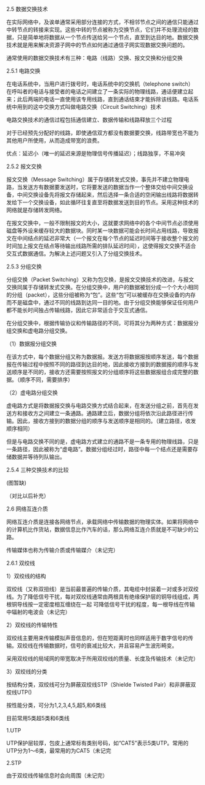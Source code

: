 2.5 数据交换技术

在实际网络中，及诶单通常采用部分连接的方式，不相邻节点之间的通信只能通过中转节点的转接来实现。这些中转的节点被称为交换节点，它们并不处理流经的数据，只是简单地将数据从一个节点传送给另一个节点，直至到达目的地。数据交换技术就是用来解决资源子网中的节点如何通过通信子网实现数据交换问题的。

通常使用的数据交换技术有三种：电路（线路）交换、报文交换和分组交换

2.5.1 电路交换

在电话系统中，当用户进行拨号时，电话系统中的交换机（telephone switch）在呼叫者的电话与接受者的电话之间建立了一条实际的物理线路，通话便建立起来；此后两端的电话一直使用该专用线路，直到通话结束才能拆除该线路。电话系统中用到的这中交换方式叫做电路交换（Circuit Switching）技术

电路交换技术的通信过程包括通信建立、数据传输和线路释放三个过程

对于已经预先分配好的线路，即使通信双方都没有数据要交换，线路带宽也不能为其他用户所使用，从而造成带宽的浪费。

优点：延迟小（唯一的延迟来源是物理信号传播延迟）；线路独享，不易冲突

2.5.2 报文交换

报文交换（Message Switching）属于存储转发式交换，事先并不建立物理电路，当发送方有数据要发送时，它将要发送的数据当作一个整体交给中间交换设备，中间交换设备先将报文存储起来，然后选择一条合适的空闲输出线路将数据转发给下一个交换设备，如此循环往复直至将数据发送到目的节点。采用这种技术的网络就是存储转发网络。

在报文交换中，一般不限制报文的大小，这就要求网络中的各个中间节点必须使用磁盘等外设来缓存较大的数据块。同时某一块数据可能会长时间占用线路，导致报文在中间结点的延迟非常大（一个报文在每个节点的延迟时间等于接收整个报文的时间加上报文在结点等待输出线路所需的排队延迟时间），这使得报文交换不适合交互式数据通信。为解决上述问题又引入了分组交换技术。

2.5.3 分组交换

分组交换（Packet Switching）又称为包交换，是报文交换技术的改进，与报文交换同属于存储转发式交换。在分组交换中，用户的数据被划分成一个个大小相同的分组（packet），这些分组被称为“包”。这些“包”可以被缓存在交换设备的内存而不是磁盘中，通过不同的线路到达同一目的地。由于分组交换能够保证任何用户都不能长时间独占传输线路，因此它非常适合于交互式通信。

在分组交换中，根据传输协议和传输路径的不同，可将其分为两种方式：数据报分组交换和虚电路分组交换。

（1）数据报分组交换

在该方式中，每个数据分组又称为数据报。发送方将数据报按顺序发送，每个数据报在传输过程中按照不同的路径到达目的地，因此接收方接到的数据报的顺序与发送顺序是不同的，接收方还需要按照报文的分组顺序将这些数据报组合成完整的数据。（顺序不同，需要排序）

（2）虚电路分组交换

虚电路方式是将数据报交换与电路交换方式结合起来，在发送分组之前，首先在发送方和接收方之间建立一条通路。通路建立后，数据分组将依次沿此路径进行传输。因此，接收方接到的数据分组的顺序与发送顺序是相同的。（建立路径，收发顺序相同）

但是与电路交换不同的是，虚电路方式建立的通路不是一条专用的物理线路，只是一条路径，因此被称为“虚电路”。数据分组经过时，路径中每一个结点还是需要存储数据并等待列队输出。

2.5.4 三种交换技术的比较

(图暂缺)

（对比以后补充）

2.6 网络互连介质 

网络互连介质是连接各网络节点，承载网络中传输数据的物理实体。如果将网络中的计算机比作货站，数据信息比作汽车的话，那么网络互连介质就是不可缺少的公路。

传输媒体也称为传输介质或传输媒介（未记完）

2.6.1 双绞线

1）双绞线的结构

双绞线（又称双扭线）是当前最普遍的传输介质，其电缆中封装着一对或多对双绞线。为了降低信号干扰，每对双绞线通常由两根具有绝缘保护层的铜导线组成，两根铜导线按一定密度相互缠绕在一起 可降低信号干扰的程度，每一根导线在传输中辐射的电波会（未记完）

2）双绞线的传输特性

双绞线主要用来传输模拟声音信息的，但在短距离时也同样适用于数字信号的传输。双绞线在传输数据时，信号的衰减比较大，并且容易产生波形畸变。

采用双绞线的局域网的带宽取决于所用双绞线的质量、长度及传输技术（未记完）

3）双绞线的分类

按结构分类，双绞线可分为屏蔽双绞线STP（Shielde Twisted Pair）和非屏蔽双绞线UTP()

按性能分类，可分为1,2,3,4,5,超5,和6类线

目前常用5类超5类和6类线

1.UTP

UTP保护层较厚，包皮上通常标有类别号码，如“CAT5”表示5类UTP。常用的UTP分为1～6类，最常用的为CAT5（未记完

2.STP

由于双绞线传输信息时会向周围（未记完）
